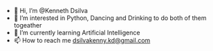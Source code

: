 - 👋 Hi, I’m @Kenneth Dsilva
- 👀 I’m interested in Python, Dancing and Drinking to do both of them togeather
- 🌱 I’m currently learning Artificial Intelligence
- 📫 How to reach me dsilvakenny.kd@gmail.com

<!---
dsilva1397/dsilva1397 is a ✨ special ✨ repository because its `README.md` (this file) appears on your GitHub profile.
You can click the Preview link to take a look at your changes.
--->
